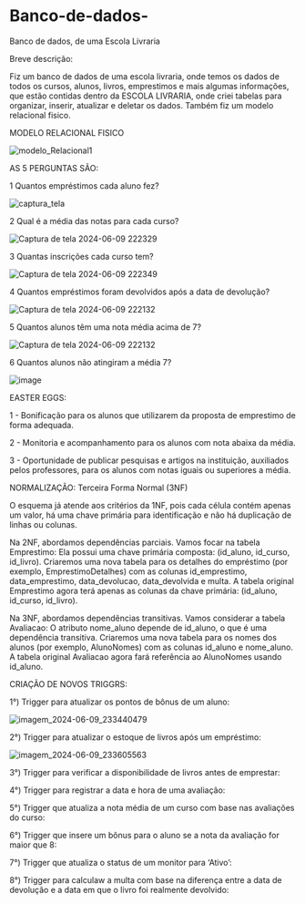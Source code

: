 # Banco-de-dados-
Banco de dados, de uma Escola Livraria


  Breve descrição:

  Fiz um banco de dados de uma escola livraria, onde temos os dados de todos os cursos, alunos, livros, emprestimos e mais algumas informações, que estão contidas dentro da ESCOLA LIVRARIA, onde criei tabelas para organizar, inserir, atualizar e deletar os dados. Também fiz um modelo relacional fisico.


MODELO RELACIONAL FISICO

![modelo_Relacional1](https://github.com/LostRoses/Banco-de-dados-/assets/99661044/9b5ab3ae-7a47-44ab-ab5d-50e7f6fe1e50)



AS 5 PERGUNTAS SÃO:

1 Quantos empréstimos cada aluno fez?

![captura_tela](https://github.com/LostRoses/Banco-de-dados-/assets/99661044/5ad17112-cc3e-4cf1-a2c0-1d960034faa2)



2 Qual é a média das notas para cada curso?

![Captura de tela 2024-06-09 222329](https://github.com/LostRoses/Banco-de-dados-/assets/99661044/3ba6e241-0a12-42c6-9af5-d630fe1a9e36)

3 Quantas inscrições cada curso tem?

![Captura de tela 2024-06-09 222349](https://github.com/LostRoses/Banco-de-dados-/assets/99661044/5fee0164-1753-47d6-882a-65d503fc9f1c)

4 Quantos empréstimos foram devolvidos após a data de devolução?

![Captura de tela 2024-06-09 222132](https://github.com/LostRoses/Banco-de-dados-/assets/99661044/8cd52fcf-6b62-4a46-aefc-2ab820b4ee76)

5 Quantos alunos têm uma nota média acima de 7?

![Captura de tela 2024-06-09 222132](https://github.com/LostRoses/Banco-de-dados-/assets/99661044/43256867-07d7-4577-b5d3-7c83b6e11d82)

6 Quantos alunos não atingiram a média 7?

![image](https://github.com/LostRoses/Banco-de-dados-/assets/99661044/e6b67ca9-0aff-4983-99e1-773bbe7fa03e)

EASTER EGGS: 

1 - Bonificação para os alunos que utilizarem da proposta de emprestimo de forma adequada.

2 - Monitoria e acompanhamento para os alunos com nota abaixa da média.

3 - Oportunidade de publicar pesquisas e artigos na instituição, auxiliados pelos professores, para os alunos com notas iguais ou superiores a média.


NORMALIZAÇÃO: Terceira Forma Normal (3NF)

O esquema já atende aos critérios da 1NF, pois cada célula contém apenas um valor, há uma chave primária para identificação e não há duplicação de linhas ou colunas.

Na 2NF, abordamos dependências parciais.
Vamos focar na tabela Emprestimo:
Ela possui uma chave primária composta: (id_aluno, id_curso, id_livro).
Criaremos uma nova tabela para os detalhes do empréstimo (por exemplo, EmprestimoDetalhes) com as colunas id_emprestimo, data_emprestimo, data_devolucao, data_devolvida e multa.
A tabela original Emprestimo agora terá apenas as colunas da chave primária: (id_aluno, id_curso, id_livro).

Na 3NF, abordamos dependências transitivas.
Vamos considerar a tabela Avaliacao:
O atributo nome_aluno depende de id_aluno, o que é uma dependência transitiva.
Criaremos uma nova tabela para os nomes dos alunos (por exemplo, AlunoNomes) com as colunas id_aluno e nome_aluno.
A tabela original Avaliacao agora fará referência ao AlunoNomes usando id_aluno.


CRIAÇÃO DE NOVOS TRIGGRS:

1°) Trigger para atualizar os pontos de bônus de um aluno:

![imagem_2024-06-09_233440479](https://github.com/LostRoses/Banco-de-dados-/assets/99661044/2779a303-3dad-4da3-a1ac-b2217db6b410)


2°) Trigger para atualizar o estoque de livros após um empréstimo:

![imagem_2024-06-09_233605563](https://github.com/LostRoses/Banco-de-dados-/assets/99661044/8246af3f-d385-47f4-a904-1e9deda13307)

3°) Trigger para verificar a disponibilidade de livros antes de emprestar:



4°) Trigger para registrar a data e hora de uma avaliação: 



5°) Trigger que atualiza a nota média de um curso com base nas avaliações do curso:



6°) Trigger que insere um bônus para o aluno se a nota da avaliação for maior que 8:



7°) Trigger que atualiza o status de um monitor para ‘Ativo’:



8°) Trigger para calculaw a multa com base na diferença entre a data de devolução e a data em que o livro foi realmente devolvido:

